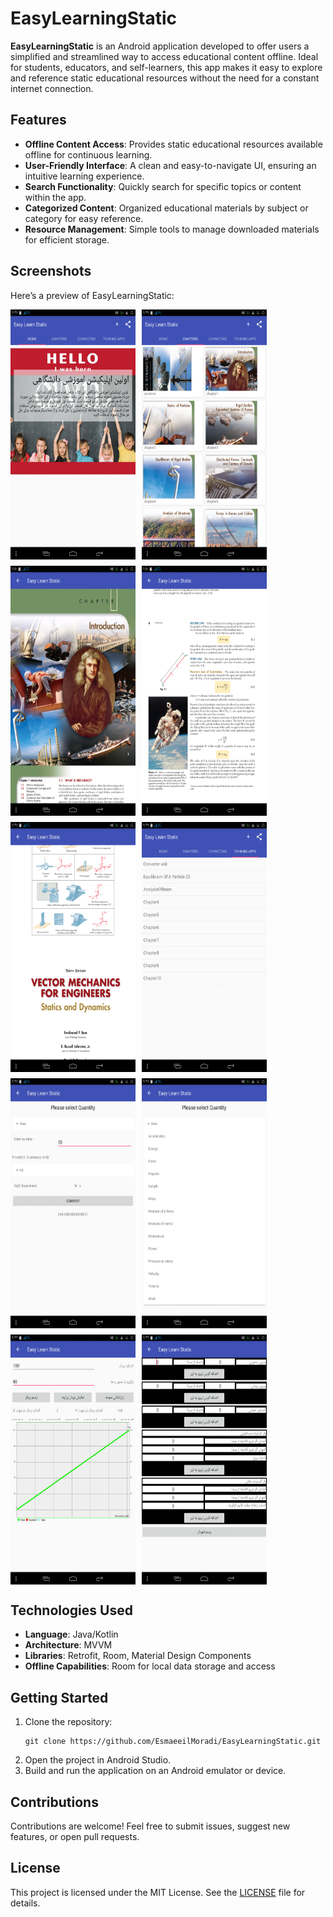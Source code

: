 <h1>EasyLearningStatic</h1>

<p><strong>EasyLearningStatic</strong> is an Android application developed to offer users a simplified and streamlined way to access educational content offline. Ideal for students, educators, and self-learners, this app makes it easy to explore and reference static educational resources without the need for a constant internet connection.</p>

<h2>Features</h2>
<ul>
    <li><strong>Offline Content Access</strong>: Provides static educational resources available offline for continuous learning.</li>
    <li><strong>User-Friendly Interface</strong>: A clean and easy-to-navigate UI, ensuring an intuitive learning experience.</li>
    <li><strong>Search Functionality</strong>: Quickly search for specific topics or content within the app.</li>
    <li><strong>Categorized Content</strong>: Organized educational materials by subject or category for easy reference.</li>
    <li><strong>Resource Management</strong>: Simple tools to manage downloaded materials for efficient storage.</li>
</ul>

<h2>Screenshots</h2>
<p>Here’s a preview of EasyLearningStatic:</p>
<div style="display: flex; flex-wrap: wrap; gap: 10px;">
    <img src="screenshots/Screenshot_Home.png" alt="Main Screen" width="200" height="400">
    <img src="screenshots/Screenshot_Chapters.png" alt="Chapters Screen" width="200" height="400">
    <img src="screenshots/Screenshot_PDF_Reader1.png" alt="PDF Screen" width="200" height="400">
    <img src="screenshots/Screenshot_PDF_Reader2.png" alt="PDF Screen" width="200" height="400">
    <img src="screenshots/Screenshot_PDF_Reader3.png" alt="PDF Screen" width="200" height="400">
    <img src="screenshots/Screenshot_TreiningApp.png" alt="Content Screen" width="200" height="400">
    <img src="screenshots/Screenshot_TreiningApp1.png" alt="Content Screen" width="200" height="400">
    <img src="screenshots/Screenshot_TreiningApp2.png" alt="Content Screen" width="200" height="400">
    <img src="screenshots/Screenshot_TreiningApp3.png" alt="Content Screen" width="200" height="400">
    <img src="screenshots/Screenshot_TreiningApp4.png" alt="Content Screen" width="200" height="400">

</div>

<h2>Technologies Used</h2>
<ul>
    <li><strong>Language</strong>: Java/Kotlin</li>
    <li><strong>Architecture</strong>: MVVM</li>
    <li><strong>Libraries</strong>: Retrofit, Room, Material Design Components</li>
    <li><strong>Offline Capabilities</strong>: Room for local data storage and access</li>
</ul>

<h2>Getting Started</h2>
<ol>
    <li>Clone the repository:</li>
    <pre><code>git clone https://github.com/EsmaeeilMoradi/EasyLearningStatic.git</code></pre>
    <li>Open the project in Android Studio.</li>
    <li>Build and run the application on an Android emulator or device.</li>
</ol>

<h2>Contributions</h2>
<p>Contributions are welcome! Feel free to submit issues, suggest new features, or open pull requests.</p>

<h2>License</h2>
<p>This project is licensed under the MIT License. See the <a href="LICENSE">LICENSE</a> file for details.</p>
